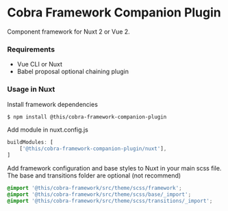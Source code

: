 # Cobra Framework Companion Plugin
Component framework for Nuxt 2 or Vue 2.


### Requirements
- Vue CLI or Nuxt
- Babel proposal optional chaining plugin


### Usage in Nuxt

Install framework dependencies
``` bash
$ npm install @this/cobra-framework-companion-plugin
```

Add module in nuxt.config.js
``` js
buildModules: [
    ['@this/cobra-framework-companion-plugin/nuxt'],
]
```

Add framework configuration and base styles to Nuxt in your main scss file.
The base and transitions folder are optional (not recommend)
``` scss
@import '@this/cobra-framework/src/theme/scss/framework';
@import '@this/cobra-framework/src/theme/scss/base/_import';
@import '@this/cobra-framework/src/theme/scss/transitions/_import';

```
